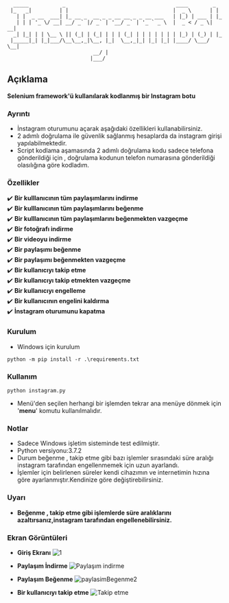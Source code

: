 ```
  _____           _                                    ____        _   
 |_   _|         | |                                  |  _ \      | |  
   | |  _ __  ___| |_ __ _  __ _ _ __ __ _ _ __ ___   | |_) | ___ | |_ 
   | | | '_ \/ __| __/ _` |/ _` | '__/ _` | '_ ` _ \  |  _ < / _ \| __|
  _| |_| | | \__ \ || (_| | (_| | | | (_| | | | | | | | |_) | (_) | |_ 
 |_____|_| |_|___/\__\__,_|\__, |_|  \__,_|_| |_| |_| |____/ \___/ \__|
                            __/ |                                      
                           |___/                                       
```          

## Açıklama
**Selenium framework'ü  kullanılarak kodlanmış bir Instagram botu**  

### Ayrıntı
* İnstagram oturumunu açarak aşağıdaki özellikleri kullanabilirsiniz.
* 2 adımlı doğrulama ile güvenlik sağlanmış hesaplarda da instagram girişi yapılabilmektedir.
* Script kodlama aşamasında 2 adımlı doğrulama kodu sadece telefona gönderildiği için , doğrulama kodunun telefon numarasına gönderildiği olasılığına göre kodladım.


### Özellikler

  :heavy_check_mark: **Bir kulllanıcının tüm paylaşımlarını indirme**  
  :heavy_check_mark: **Bir kulllanıcının tüm paylaşımlarını beğenme**  
  :heavy_check_mark: **Bir kulllanıcının tüm paylaşımlarını beğenmekten vazgeçme**  
  :heavy_check_mark: **Bir fotoğrafı indirme**  
  :heavy_check_mark: **Bir videoyu indirme**  
  :heavy_check_mark: **Bir paylaşımı beğenme**  
  :heavy_check_mark: **Bir paylaşımı beğenmekten vazgeçme**  
  :heavy_check_mark: **Bir kullanıcıyı takip etme**  
  :heavy_check_mark: **Bir kullanıcıyı takip etmekten vazgeçme**  
  :heavy_check_mark: **Bir kullanıcıyı engelleme**  
  :heavy_check_mark: **Bir kullanıcının engelini kaldırma**  
  :heavy_check_mark: **İnstagram oturumunu kapatma**  
  
  
### Kurulum
* Windows için kurulum
```
python -m pip install -r .\requirements.txt
```

### Kullanım
```
python instagram.py
```
* Menü'den seçilen herhangi bir işlemden tekrar ana menüye dönmek için '**menu**' komutu kullanılmalıdır.


### Notlar
* Sadece Windows işletim sisteminde test edilmiştir.
* Python versiyonu:3.7.2
* Durum beğenme , takip etme gibi bazı işlemler sırasındaki süre aralığı instagram tarafından engellenmemek için uzun ayarlandı.
* İşlemler için belirlenen süreler kendi cihazımın ve  internetimin hızına göre ayarlanmıştır.Kendinize göre değiştirebilirsiniz.

### Uyarı
* **Beğenme , takip etme gibi işlemlerde süre aralıklarını azaltırsanız,instagram tarafından engellenebilirsiniz.**

### Ekran Görüntüleri


* **Giriş Ekranı**
![1](https://user-images.githubusercontent.com/25087769/61192742-5fef6680-a6bf-11e9-8ee6-51ac1b48c493.PNG)

* **Paylaşım İndirme**
![Paylaşım indirme](https://user-images.githubusercontent.com/25087769/61192766-8ca37e00-a6bf-11e9-98f7-c3f63560353f.PNG)

* **Paylaşım Beğenme**
![paylasimBegenme2](https://user-images.githubusercontent.com/25087769/61192778-a6dd5c00-a6bf-11e9-8098-d55c643732f6.PNG)

* **Bir kullanıcıyı takip etme**
![Takip etme](https://user-images.githubusercontent.com/25087769/61192792-bb215900-a6bf-11e9-9652-fffd36732e74.PNG)







